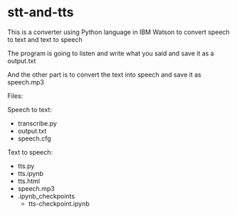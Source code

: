 # stt-and-tts

This is a converter using Python language in IBM Watson to convert speech to text and text to speech

The program is going to listen and write what you said and save it as a output.txt

And the other part is to convert the text into speech and save it as speech.mp3

Files:

Speech to text:
- transcribe.py
- output.txt
- speech.cfg

Text to speech:
- tts.py
- tts.ipynb
- tts.html
- speech.mp3
- .ipynb_checkpoints
  - tts-checkpoint.ipynb
